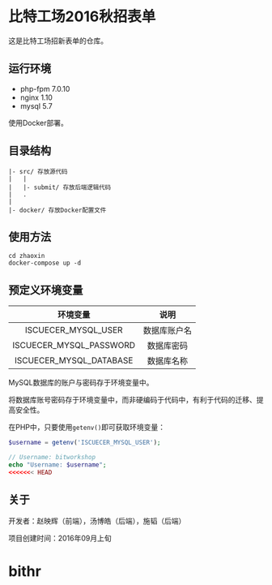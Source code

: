 # 比特工场2016秋招表单

这是比特工场招新表单的仓库。

## 运行环境

* php-fpm 7.0.10
* nginx 1.10
* mysql 5.7

使用Docker部署。

## 目录结构

```
|- src/ 存放源代码
|   |
|   |- submit/ 存放后端逻辑代码
|   .
|   
|- docker/ 存放Docker配置文件
```

## 使用方法

```shell
cd zhaoxin
docker-compose up -d
```

## 预定义环境变量

|环境变量|说明|
|:--:|:--:|
|ISCUECER_MYSQL_USER|数据库账户名|
|ISCUECER_MYSQL_PASSWORD|数据库密码|
|ISCUECER_MYSQL_DATABASE|数据库名称|

MySQL数据库的账户与密码存于环境变量中。

将数据库账号密码存于环境变量中，而非硬编码于代码中，有利于代码的迁移、提高安全性。

在PHP中，只要使用`getenv()`即可获取环境变量：
```php
$username = getenv('ISCUECER_MYSQL_USER');

// Username: bitworkshop
echo "Username: $username";
<<<<<<< HEAD
```
## 关于

开发者：赵映辉（前端），汤博皓（后端），施韬（后端）

项目创建时间：2016年09月上旬

# bithr
